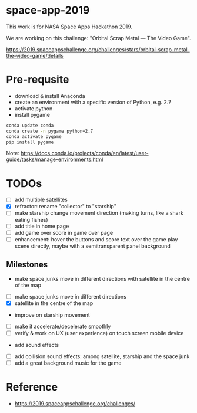 # space-app-2019

This work is for NASA Space Apps Hackathon 2019. 

We are working on this challenge: "Orbital Scrap Metal — The Video Game".

https://2019.spaceappschallenge.org/challenges/stars/orbital-scrap-metal-the-video-game/details

# Pre-requsite
* download & install Anaconda
* create an environment with a specific version of Python, e.g. 2.7
* activate python
* install pygame
```bash
conda update conda
conda create -n pygame python=2.7
conda activate pygame
pip install pygame
```

Note: https://docs.conda.io/projects/conda/en/latest/user-guide/tasks/manage-environments.html

# TODOs
- [ ] add multiple satellites
- [x] refractor: rename "collector" to "starship"
- [ ] make starship change movement direction (making turns, like a shark eating fishes)
- [ ] add title in home page
- [ ] add game over score in game over page
- [ ] enhancement: hover the buttons and score text over the game play scene directly, maybe with a semitransparent panel background

## Milestones
* make space junks move in different directions with satellite in the centre of the map
- [ ] make space junks move in different directions
- [x] satellite in the centre of the map

* improve on starship movement
- [ ] make it accelerate/decelerate smoothly
- [ ] verify & work on UX (user experience) on touch screen mobile device

* add sound effects
- [ ] add collision sound effects: among satellite, starship and the space junk
- [ ] add a great background music for the game

# Reference
* https://2019.spaceappschallenge.org/challenges/
